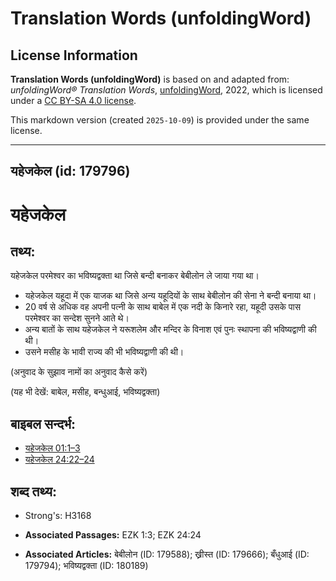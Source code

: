 # Translation Words (unfoldingWord)

## License Information

**Translation Words (unfoldingWord)** is based on and adapted from: _unfoldingWord® Translation Words_, [unfoldingWord](https://unfoldingword.org/utw), 2022, which is licensed under a [CC BY-SA 4.0 license](https://creativecommons.org/licenses/by-sa/4.0/legalcode.en).

This markdown version (created `2025-10-09`) is provided under the same license.



--------------------------------

## यहेजकेल (id: 179796)

यहेजकेल
=======

तथ्य:
-----

यहेजकेल परमेश्वर का भविष्यद्वक्ता था जिसे बन्दी बनाकर बेबीलोन ले जाया गया था।

* यहेजकेल यहूदा में एक याजक था जिसे अन्य यहूदियों के साथ बेबीलोन की सेना ने बन्दी बनाया था।
* 20 वर्ष से अधिक वह अपनी पत्नी के साथ बाबेल में एक नदी के किनारे रहा, यहूदी उसके पास परमेश्वर का सन्देश सुनने आते थे।
* अन्य बातों के साथ यहेजकेल ने यरूशलेम और मन्दिर के विनाश एवं पुनः स्थापना की भविष्यद्वाणी की थी।
* उसने मसीह के भावी राज्य की भी भविष्यद्वाणी की थी।

(अनुवाद के सुझाव नामों का अनुवाद कैसे करें)

(यह भी देखें: बाबेल, मसीह, बन्धुआई, भविष्यद्वक्ता)

बाइबल सन्दर्भ:
--------------

* [यहेजकेल 01:1–3](https://ref.ly/Ezek1:1-Ezek1:3)
* [यहेजकेल 24:22–24](https://ref.ly/Ezek24:22-Ezek24:24)

शब्द तथ्य:
----------

* Strong's: H3168

* **Associated Passages:** EZK 1:3; EZK 24:24
* **Associated Articles:** बेबीलोन (ID: 179588); ख्रीस्त (ID: 179666); बँधुआई (ID: 179794); भविष्यद्वक्ता (ID: 180189)

